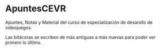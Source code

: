 # ApuntesCEVR
Apuntes, Notas y Material del curso de especialización de desarollo de videojuegos.

Las bitácoras se escriben de más antiguas a más nuevas para poder ver primero lo último.

